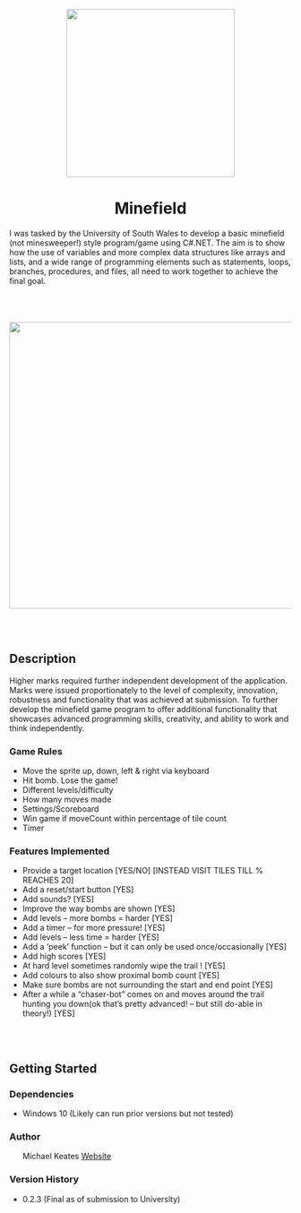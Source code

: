 <p align="center">
  <img src="https://www.michaelkeates.co.uk/_next/image?url=https%3A%2F%2Frepository-images.githubusercontent.com%2F512184088%2F32eeb148-017a-44bf-8b9b-caa71611062e&w=640&q=75" width="300px" height="300px"/>
</p>
<h1 align="center">Minefield</h1>
I was tasked by the University of South Wales to develop a basic minefield (not minesweeper!) style program/game using C#.NET. The aim is to show how the use of variables and more complex data structures like arrays and lists, and a wide range of programming elements such as statements, loops, branches, procedures, and files, all need to work together to achieve the final goal.
<br></br>
<br></br>
<p align="center">
  <img src="https://blog.michaelkeates.co.uk/wp-content/uploads/2022/11/Screenshot-2022-08-02-at-15.40.01.jpg" width"512px" height="512px"/>
</p>
<br></br>
<h2 align="left">Description</h1>

Higher marks required further independent development of the application. Marks were issued proportionately to the level of complexity, innovation, robustness and functionality that was achieved at submission. To further develop the minefield game program to offer additional functionality that showcases advanced programming skills, creativity, and ability to work and think independently.

<h3 align="left">Game Rules</h3>
<ul>
<li>Move the sprite up, down, left & right via keyboard</li>
<li>Hit bomb. Lose the game!</li>
<li>Different levels/difficulty</li>
<li>How many moves made</li>
<li>Settings/Scoreboard</li>
<li>Win game if moveCount within percentage of tile count</li>
<li>Timer</li>
</ul>

<h3 align="left">Features Implemented</h3>
<ul>
<li>Provide a target location [YES/NO] [INSTEAD VISIT TILES TILL % REACHES 20]</li>
<li>Add a reset/start button [YES]</li>
<li>Add sounds? [YES]</li>
<li>Improve the way bombs are shown [YES]</li>
<li>Add levels – more bombs = harder [YES]</li>
<li>Add a timer – for more pressure! [YES]</li>
<li>Add levels – less time = harder [YES]</li>
<li>Add a ‘peek’ function – but it can only be used once/occasionally [YES]</li>
<li>Add high scores [YES]</li>
<li>At hard level sometimes randomly wipe the trail ! [YES]</li>
<li>Add colours to also show proximal bomb count [YES]</li>
<li>Make sure bombs are not surrounding the start and end point [YES]</li>
<li>After a while a “chaser-bot” comes on and moves around the trail hunting you down(ok that’s pretty advanced! – but still do-able in theory!) [YES]</li>
</ul>
<br></br>
<h2 align="left">Getting Started</h1>

<h3 align="left">Dependencies</h3>
<ul>
<li>Windows 10 (Likely can run prior versions but not tested)</li>
</ul>

<h3 align="left">Author</h3>
<ul>
Michael Keates <a href="https://www.michaelkeates.co.uk">Website</a>
</ul>

<h3 align="left">Version History</h3>
<ul>
<li>0.2.3 (Final as of submission to University)</li>
</ul>
